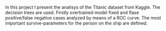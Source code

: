 In this project I present the analisys of the Titanic dataset from Kaggle. The decision trees are used. 
Firstly overtrained model fixed and flase positive/false negative cases analyzed by means of a ROC curve.
The most important survive-parameters for the person on the ship are defined.